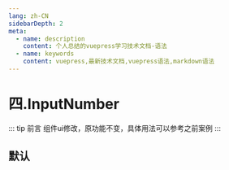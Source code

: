 ```yaml
---
lang: zh-CN
sidebarDepth: 2
meta:
  - name: description
    content: 个人总结的vuepress学习技术文档-语法
  - name: keywords
    content: vuepress,最新技术文档,vuepress语法,markdown语法
---
```


# 四.InputNumber

::: tip 前言
组件ui修改，原功能不变，具体用法可以参考之前案例
:::

## 默认

<preview path="./inputnumber-default.vue"></preview>
